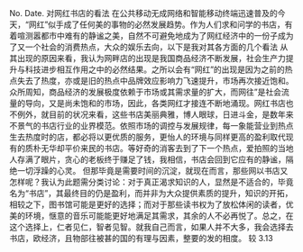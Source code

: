No.
Date.
对网红书店的看法
在公共移动无成网络和智能移动终端迅速普及的今天，“网红”似手成了任何美的事物的必然发展趋势。作为人们求和问学的书店，有着喧测嚣都市中难有的静谧之美，自然不可避免地成为了网红经济中的一份子成为了又一个社会的消费热点，大众的娱乐去向，以下是我对其各方面的几个看法
从其出现的原因来看，我认为网畔店的出现是我国商品经济不断发展，社会生产力提升与科技进步相互作用之中的必然结果。之所以会有“网红”的出现是因为之前的热点失去了热度，亦或是旧的热点中品牌效应影响力飞速提升，市场再次接近饱和。众所周知，商品经济的发展极度依赖于市场或其需求量的扩大，而网往”是社会流量的导向，又是尚未饱和的市场，因此，各类网红才接连不断地涌现。网红书店也不例外，就目前的状况来看，这些书店美丽典雅，博人眼球，日进斗金，是数年来不景气的书店行业的业界模范。依照市场的调控与发展规律，每一象能营业到热点生去热度时的店，都必将以更优质的服务，更怡人的环境与同样更高的盈利取代现有的质朴无华却平价来民的书店。等好奇的消客去到了下一个热点，爱拍照的当地人存满了眼片，贪心的老板终于赚足了钱，我相信，书店会回到它应有的静谧，隔绝一切浮躁的心灵。
但那毕竟是需要时间的沉淀，就现在而言，那些网以书店又怎样呢？我认为此题需分类讨论：对于真正渴求知识的人，显然是不适合的，毕竟名为“书店”，其最终目的仍是盈利，而并非为大众提供素质的提升，知识的开拓，相较之下，图书馆可能是更好的选择；而对于那些读书权为了放松体闲的读者，优美的环境，惬意的音乐可能能更好地满足其需求，其余的人不必再悦了。总之，在这个选择上，仁者见仁，智者见智。就我自己而言，如果人并不大多，我会选择去书店，欧经济，且物部往被甚的国的有理与因素，整要的发的相度。
较
3.13
